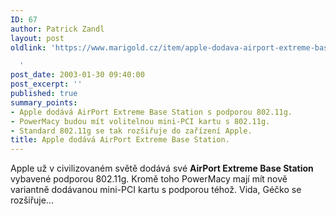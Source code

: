 ```yaml
---
ID: 67
author: Patrick Zandl
layout: post
oldlink: 'https://www.marigold.cz/item/apple-dodava-airport-extreme-base-station

  '
post_date: 2003-01-30 09:40:00
post_excerpt: ''
published: true
summary_points:
- Apple dodává AirPort Extreme Base Station s podporou 802.11g.
- PowerMacy budou mít volitelnou mini-PCI kartu s 802.11g.
- Standard 802.11g se tak rozšiřuje do zařízení Apple.
title: Apple dodává AirPort Extreme Base Station.
---
```


<p>
Apple už v civilizovaném světě dodává své <STRONG>AirPort Extreme Base Station </STRONG>vybavené podporou 802.11g. Kromě toho PowerMacy mají mít nově variantně dodávanou mini-PCI kartu s podporou téhož. Vida, Géčko se rozšiřuje...</p>